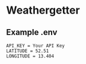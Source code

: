 # Weathergetter

## Example .env
```
API_KEY = Your API Key
LATITUDE = 52.51
LONGITUDE = 13.404
```
